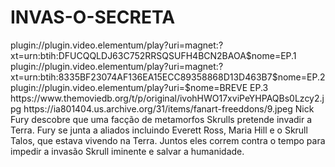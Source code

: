 # INVAS-O-SECRETA

<item>
<title>[COLOR silver][B] INVASÃO SECRETA 1º TEMPORADA [/COLOR][/B][COLOR yellow]  FULL HD  [B][/COLOR][/B]</title>
<link>plugin://plugin.video.elementum/play?uri=magnet:?xt=urn:btih:DFUCQQLDJ63C752RRSQSUFH4BCN2BAOA$nome=EP.1</link>
<link>plugin://plugin.video.elementum/play?uri=magnet:?xt=urn:btih:8335BF23074AF136EA15ECC89358868D13D463B7$nome=EP.2</link>
<link>plugin://plugin.video.elementum/play?uri=$nome=BREVE EP.3</link>
<thumbnail>https://www.themoviedb.org/t/p/original/ivohHWO17xviPeYHPAQBs0Lzcy2.jpg</thumbnail>
<fanart>https://ia801404.us.archive.org/31/items/fanart-freeddons/9.jpeg</fanart>
<info>Nick Fury descobre que uma facção de metamorfos Skrulls pretende invadir a Terra. Fury se junta a aliados incluindo Everett Ross, Maria Hill e o Skrull Talos, que estava vivendo na Terra. Juntos eles correm contra o tempo para impedir a invasão Skrull iminente e salvar a humanidade.</info> 
</item>
